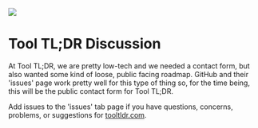 ![](https://i.imgur.com/PpRzXvZ.png)

# Tool TL;DR Discussion

At Tool TL;DR, we are pretty low-tech and we needed a contact form, but also wanted some kind of loose, public facing roadmap. GitHub and their 'issues' page work pretty well for this type of thing so, for the time being, this will be the public contact form for Tool TL;DR.

Add issues to the 'issues' tab page if you have questions, concerns, problems, or suggestions for [tooltldr.com](https://www.tooltldr.com).
